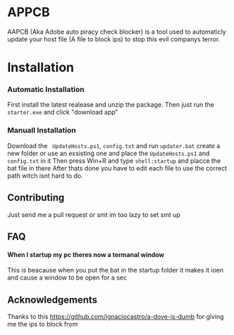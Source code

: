 
# APPCB

AAPCB (Aka Adobe auto piracy check blocker) is a tool used to 
automaticly update your host file (A file to block ips) to stop this evil companys terror.


# Installation

### Automatic Installation


  First install the latest realease and unzip the package. 
  Then just run the ```starter.exe``` and click "download app"

### Manuall Installation


  Download the ``` UpdateHosts.ps1```, ```config.txt``` and run ```updater.bat```
  create a new folder or use an exsisting one and place the ```UpdateHosts.ps1``` and ```config.txt``` in it
  Then press Win+R and type ```shell:startup``` and placce the bat file in there
  After thats done you have to edit each file to use the correct path witch isnt hard to do.
## Contributing

Just send me a pull request or smt im too lazy to set smt up




## FAQ

#### When I startup my pc theres now a termanal window

This is beacause when you put the bat in the startup folder it makes it ioen and cause a window to be open for a sec


## Acknowledgements
Thanks to this https://github.com/ignaciocastro/a-dove-is-dumb for giving me the ips to block from

